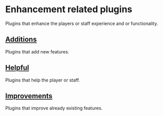 # Enhancement related plugins

Plugins that enhance the players or staff experience and or functionality.

## [Additions](Additions/README.md)

Plugins that add new features.

## [Helpful](Helpful/README.md)

Plugins that help the player or staff.

## [Improvements](Improvements/README.md)

Plugins that improve already existing features.
